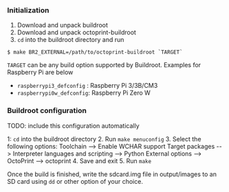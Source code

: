 ### Initialization

1. Download and unpack buildroot
2. Download and unpack octoprint-buildroot
3. `cd` into the buildroot directory and run
```
$ make BR2_EXTERNAL=/path/to/octoprint-buildroot `TARGET`
```
`TARGET` can be any build option supported by Buildroot. Examples for Raspberry Pi are below

- `raspberrypi3_defconfig` : Raspberry Pi 3/3B/CM3
- `raspberrypi0w_defconfig`: Raspberry Pi Zero W

### Buildroot configuration

TODO: include this configuration automatically

1: `cd` into the buildroot directory
2. Run `make menuconfig`
3. Select the following options:
    Toolchain --> Enable WCHAR support
    Target packages --> Interpreter languages and scripting --> Python
    External options --> OctoPrint --> octoprint
4. Save and exit
5. Run `make`

Once the build is finished, write the sdcard.img file in output/images to an SD card using `dd` or other option of your choice.
